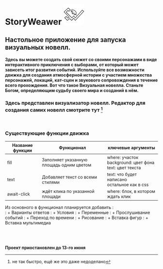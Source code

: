 # StoryWeawer ![dsf](img\logo\swlogo.png)

## Настольное приложение для запуска визуальных новелл.

#### Здесь вы можете создать свой сюжет со своими персонажами в виде интерактивного приключения с выборами, от который может зависеть итог развития событий. Используйте все возможности движка для создания атмосферной истории с участием множества персонажей, локаций, кат-сцен и звукового сопровождения в течение всего прохождения. Вот что такое Визуальная новелла. Станьте Богом, определяющим судьбу своего мира и созданий в нём.<br>

### Здесь представлен визуализатор новелл. Редактор для создания самих новелл смотрите тут [^1]

[^1]: не так быстро, ещё же это даже недоделано

<br>

### Существующие функции движка

Название функции | Функционал | ключевые аргументы
|-|-|-|
fill | Заполняет указанную площадь одним цветом | where: участок<br>background: цвет фона<br> text: цвет текста
text | Добавляет текст со всеми стилями | text: что будет написано<br>остальное как в css
await-click | ждёт клика по указанной площади | where: блок, в котором ждать клик

Из основного в функционал планируется добавить
 : <br>
 : + Варианты ответов
 : + Условия
 : + Переменные
 : + Прослушивание событий
 : + Переход по времени
 : + Рисование
 : + Вставка фигур
 : + Вставка мультимедиа

<br><br><br>
__Проект приостановлен до 13-го июня__